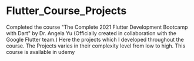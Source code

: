 # Flutter_Course_Projects
Completed the course "The Complete 2021 Flutter Development Bootcamp with Dart" by Dr. Angela Yu (Officially created in collaboration with the Google Flutter team.) Here the projects which I developed throughout the course. The Projects varies in their complexity level from low to high. This course is available in udemy

